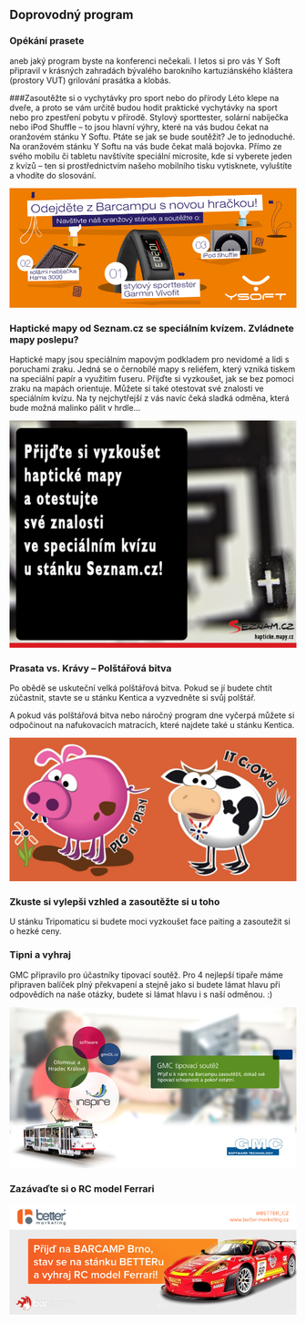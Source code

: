 Doprovodný program
------------------

### Opékání prasete
aneb jaký program byste na konferenci nečekali. I letos si pro vás Y Soft připravil v krásných zahradách bývalého barokního kartuziánského kláštera (prostory VUT) grilování prasátka a klobás.

###Zasoutěžte si o vychytávky pro sport nebo do přírody
Léto klepe na dveře, a proto se vám určitě budou hodit praktické vychytávky na sport nebo pro zpestření pobytu v přírodě. Stylový sporttester, solární nabíječka nebo iPod Shuffle – to jsou hlavní výhry, které na vás budou čekat na oranžovém stánku Y Softu. Ptáte se jak se bude soutěžit? Je to jednoduché. Na oranžovém stánku Y Softu na vás bude čekat malá bojovka. Přímo ze svého mobilu či tabletu navštívíte speciální microsite, kde si vyberete jeden z kvízů – ten si prostřednictvím našeho mobilního tisku vytisknete, vyluštíte a vhodíte do slosování.

<img src="/static/img/program_ysoft.jpg" alt="" style="max-width:100%"/>


### Haptické mapy od Seznam.cz se speciálním kvízem. Zvládnete mapy poslepu?
Haptické mapy jsou speciálním mapovým podkladem pro nevidomé a lidi s poruchami zraku. Jedná se o černobílé mapy s reliéfem, který vzniká tiskem na speciální papír a využitím fuseru. Přijďte si vyzkoušet, jak se bez pomoci zraku na mapách orientuje. Můžete si také otestovat své znalosti ve speciálním kvízu. Na ty nejchytřejší z vás navíc čeká sladká odměna, která bude možná malinko pálit v hrdle…

<img src="/static/img/program_seznam.jpg" alt="" style="max-width:100%"/>

### Prasata vs. Krávy – Polštářová bitva
Po obědě se uskuteční velká polštářová bitva. Pokud se jí budete chtít zúčastnit, stavte se u stánku Kentica a vyzvedněte si svůj polštář.

A pokud vás polštářová bitva nebo náročný program dne vyčerpá můžete si odpočinout na nafukovacích matracích, které najdete také u stánku Kentica.

<img src="/static/img/program_kentico.jpg" alt="" style="max-width:100%"/>

### Zkuste si vylepši vzhled a zasoutěžte si u toho
U stánku Tripomaticu si budete moci vyzkoušet face paiting a zasoutežit si o hezké ceny.

### Tipni a vyhraj
GMC připravilo pro účastníky tipovací soutěž. Pro 4 nejlepší tipaře máme připraven balíček plný překvapení a stejně jako si budete lámat hlavu při odpovědích na naše otázky, budete si lámat hlavu i s naší odměnou. :)

<img src="/static/img/program_gmc.jpg" alt="" style="max-width:100%"/>

### Zazávaďte si o RC model Ferrari

<img src="/static/img/program_better.jpg" alt="" style="max-width:100%"/>
